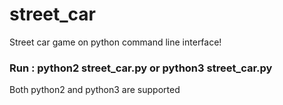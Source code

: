 # street_car
Street car game on python command line interface!


<h3>Run : python2 street_car.py or python3 street_car.py</h3>
Both python2 and python3 are supported
